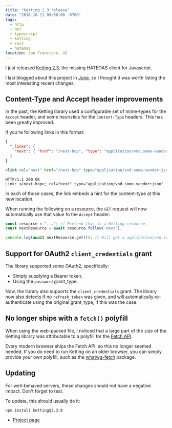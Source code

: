 ```yaml
---
title: "Ketting 2.3 release"
date: "2018-10-11 09:00:00 -0700"
tags:
  - http
  - api
  - typescript
  - ketting
  - rest
  - hateoas
location: San Francisco, US 
---
```


I just released [Ketting 2.3][2], the missing HATEOAS client for Javascript.

I last blogged about this project in [June][1], so I thought it was worth
listing the most interesting recent changes.

Content-Type and Accept header improvements
-------------------------------------------

In the past, the Ketting library used a configurable set of mime-types for the
`Accept` header, and some heuristics for the `Content-Type` headers. This has
been greatly improved.

If you're following links in this format:

```json
{
  "_links": {
    "next": { "href": "/next-hop", "type": "application/vnd.some-vendor+json"}
  }
}
```

```html
<link rel="next" href="/next-hop" type="application/vnd.some-vendor+json" />
```

```http
HTTP/1.1 200 OK
Link: </next-hop>; rel="next" type="application/vnd.some-vendor+json"
```

In each of those cases, the link embeds a hint for the content-type at this
new location.

When running the following on a resource, the `GET` request will now
automatically use that value fo the `Accept` header:

```typescript
const resource = "..."; // Pretend this is a Ketting resource.
const nextResource = await resource.follow('next');

console.log(await nextResource.get()); // Will get a application/vnd.some-vendor+json Accept header.
```

Support for OAuth2 `client_credentials` grant
---------------------------------------------

The library supported some OAuth2, specifically:

* Simply supplying a Bearer token.
* Using the `password` grant_type.

Now, the library also supports the `client_credentials` grant. The library now
also detects if no `refresh_token` was given, and will automatically
re-authenticate using the original grant_type, if this was the case.


No longer ships with a `fetch()` polyfill
-----------------------------------------

When using the web-packed file, I noticed that a large part of the size of
the Ketting library was attributable to a polyfill for the [Fetch API][3].

Every modern browser ships the Fetch API, so this no longer seemed needed. If
you do need to run Ketting on an older browser, you can simply provide your own
polyfill, such as the [whatwg-fetch][4] package.


Updating
--------

For well-behaved servers, these changes should not have a negative impact.
Don't forget to test.

To update, this should usually do it:

    npm install ketting@2.3.0

* [Project page][2]

[1]: https://evertpot.com/ketting-2-release/
[2]: https://github.com/evert/ketting
[3]: https://developer.mozilla.org/en-US/docs/Web/API/Fetch_API
[4]: https://github.com/github/fetch "whatwg-fetch"
